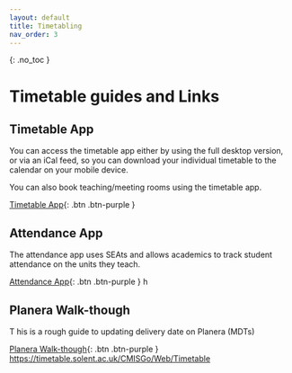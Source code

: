 ```yaml
---
layout: default
title: Timetabling
nav_order: 3
---
```

{: .no_toc }

# Timetable guides and Links

## Timetable App

You can access the timetable app either by using the full desktop version, or via an iCal feed, so you can download your individual timetable to the calendar on your mobile device.

You can also book teaching/meeting rooms using the timetable app.

[Timetable App](https://timetable.solent.ac.uk/CMISGo/Web/Timetable){: .btn .btn-purple } 

## Attendance App

The attendance app uses SEAts and allows academics to track student attendance on the units they teach.

[Attendance App](ttps://timetable.solent.ac.uk/CMISGo/Web/Timetablehttps://solent.seats.cloud/#/){: .btn .btn-purple } 
h

## Planera Walk-though
T
his is a rough guide to updating delivery date on Planera (MDTs)

[Planera Walk-though](https://ssu-my.sharepoint.com/:w:/g/personal/martin_reid_solent_ac_uk/EU1ly1hLivBJjl3xsXmYz1wBR6HViwE9OPq_pwnfLyqaxQ?e=KB4Jwh){: .btn .btn-purple } 
https://timetable.solent.ac.uk/CMISGo/Web/Timetable


